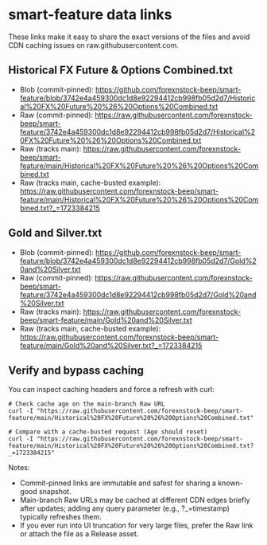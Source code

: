 # smart-feature data links

These links make it easy to share the exact versions of the files and avoid CDN caching issues on raw.githubusercontent.com.

## Historical FX Future & Options Combined.txt
- Blob (commit-pinned):
  https://github.com/forexnstock-beep/smart-feature/blob/3742e4a459300dc1d8e92294412cb998fb05d2d7/Historical%20FX%20Future%20%26%20Options%20Combined.txt
- Raw (commit-pinned):
  https://raw.githubusercontent.com/forexnstock-beep/smart-feature/3742e4a459300dc1d8e92294412cb998fb05d2d7/Historical%20FX%20Future%20%26%20Options%20Combined.txt
- Raw (tracks main):
  https://raw.githubusercontent.com/forexnstock-beep/smart-feature/main/Historical%20FX%20Future%20%26%20Options%20Combined.txt
- Raw (tracks main, cache-busted example):
  https://raw.githubusercontent.com/forexnstock-beep/smart-feature/main/Historical%20FX%20Future%20%26%20Options%20Combined.txt?_=1723384215

## Gold and Silver.txt
- Blob (commit-pinned):
  https://github.com/forexnstock-beep/smart-feature/blob/3742e4a459300dc1d8e92294412cb998fb05d2d7/Gold%20and%20Silver.txt
- Raw (commit-pinned):
  https://raw.githubusercontent.com/forexnstock-beep/smart-feature/3742e4a459300dc1d8e92294412cb998fb05d2d7/Gold%20and%20Silver.txt
- Raw (tracks main):
  https://raw.githubusercontent.com/forexnstock-beep/smart-feature/main/Gold%20and%20Silver.txt
- Raw (tracks main, cache-busted example):
  https://raw.githubusercontent.com/forexnstock-beep/smart-feature/main/Gold%20and%20Silver.txt?_=1723384215

## Verify and bypass caching

You can inspect caching headers and force a refresh with curl:

```
# Check cache age on the main-branch Raw URL
curl -I "https://raw.githubusercontent.com/forexnstock-beep/smart-feature/main/Historical%20FX%20Future%20%26%20Options%20Combined.txt"

# Compare with a cache-busted request (Age should reset)
curl -I "https://raw.githubusercontent.com/forexnstock-beep/smart-feature/main/Historical%20FX%20Future%20%26%20Options%20Combined.txt?_=1723384215"
```

Notes:
- Commit-pinned links are immutable and safest for sharing a known-good snapshot.
- Main-branch Raw URLs may be cached at different CDN edges briefly after updates; adding any query parameter (e.g., ?_=timestamp) typically refreshes them.
- If you ever run into UI truncation for very large files, prefer the Raw link or attach the file as a Release asset.
